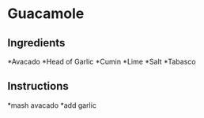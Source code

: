 # Guacamole
## Ingredients
*Avacado
*Head of Garlic
*Cumin
*Lime
*Salt
*Tabasco
## Instructions
*mash avacado
*add garlic

